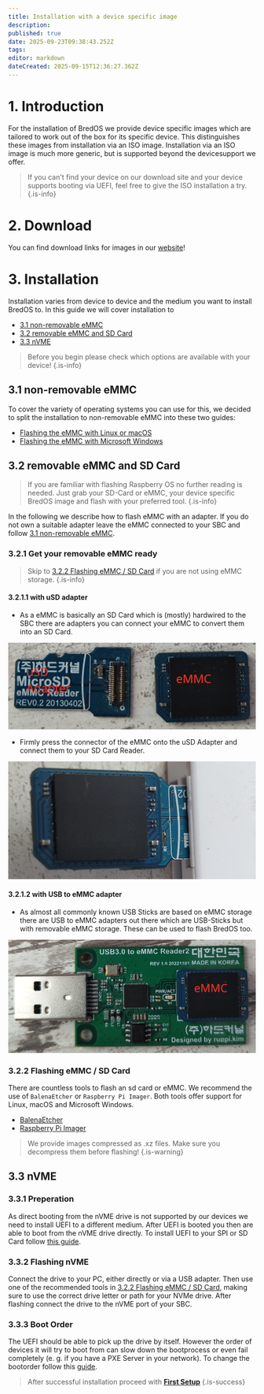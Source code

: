 ```yaml
---
title: Installation with a device specific image
description: 
published: true
date: 2025-09-23T09:38:43.252Z
tags: 
editor: markdown
dateCreated: 2025-09-15T12:36:27.362Z
---
```


# 1. Introduction
For the installation of BredOS we provide device specific images which are tailored to work out of the box for its specific device. This distinguishes these images from installation via an ISO image. Installation via an ISO image is much more generic, but is supported beyond the devicesupport we offer. 
> If you can't find your device on our download site and your device supports booting via UEFI, feel free to give the ISO installation a try.
{.is-info}


# 2. Download
You can find download links for images in our [website](https://bredos.org/download.html)!

# 3. Installation
Installation varies from device to device and the medium you want to install BredOS to. In this guide we will cover installation to
- [3.1 non-removable eMMC](#h-31-non-removable-emmc)
- [3.2 removable eMMC and SD Card](#h-32-removable-emmc-and-sd-card)
- [3.3 nVME](#h-33-nvme)

> Before you begin please check which options are available with your device!
{.is-info}


## 3.1 non-removable eMMC
To cover the variety of operating systems you can use for this, we decided to split the installation to non-removable eMMC into these two guides:

 - [Flashing the eMMC with Linux or macOS](/en/install/device-specific-image/Flashing-the-eMMC-with-Linux-or-macOS)
 - [Flashing the eMMC with Microsoft Windows](/en/install/device-specific-image/Flashing-the-eMMC-with-Microsoft-Windows)
 
## 3.2 removable eMMC and SD Card
> If you are familiar with flashing Raspberry OS no further reading is needed. Just grab your SD-Card or eMMC, your device specific BredOS image and flash with your preferred tool.
{.is-info}

In the following we describe how to flash eMMC with an adapter. If you do not own a suitable adapter leave the eMMC connected to your SBC and follow [3.1 non-removable eMMC](#h-31-non-removable-emmc).
### 3.2.1 Get your removable eMMC ready
> Skip to [3.2.2 Flashing eMMC / SD Card](#h-322-flashing-emmc-sd-card) if you are not using eMMC storage.
{.is-info}

#### 3.2.1.1 with uSD adapter
- As a eMMC is basically an SD Card which is (mostly) hardwired to the SBC there are adapters you can connect your eMMC to convert them into an SD Card.

![usd-emmc-cut.png](/installation-dsi/usd-emmc-cut.png)
- Firmly press the connector of the eMMC onto the uSD Adapter and connect them to your SD Card Reader.

![usd-connected-cut.png](/installation-dsi/usd-connected-cut.png)

#### 3.2.1.2 with USB to eMMC adapter
- As almost all commonly known USB Sticks are based on eMMC storage there are USB to eMMC adapters out there which are USB-Sticks but with removable eMMC storage. These can be used to flash BredOS too.

![emmc-reader-cut.png](/installation-dsi/emmc-reader-cut.png)

### 3.2.2 Flashing eMMC / SD Card
There are countless tools to flash an sd card or eMMC. We recommend the use of `BalenaEtcher` or `Raspberry Pi Imager`. Both tools offer support for Linux, macOS and Microsoft Windows. 

- [BalenaEtcher](https://etcher.balena.io/)
- [Raspberry Pi Imager](https://github.com/raspberrypi/rpi-imager)

> We provide images compressed as .xz files. Make sure you decompress them before flashing!
{.is-warning}


## 3.3 nVME
### 3.3.1 Preperation
As direct booting from the nVME drive is not supported by our devices we need to install UEFI to a different medium. After UEFI is booted you then are able to boot from the nVME drive directly. To install UEFI to your SPI or SD Card follow [this guide](/en/install/Installation-of-UEFI).

### 3.3.2 Flashing nVME
Connect the drive to your PC, either directly or via a USB adapter. Then use one of the recommended tools in [3.2.2 Flashing eMMC / SD Card](#h-322-flashing-emmc-sd-card), making sure to use the correct drive letter or path for your NVMe drive. After flashing connect the drive to the nVME port of your SBC.

### 3.3.3 Boot Order
The UEFI should be able to pick up the drive by itself. However the order of devices it will try to boot from can slow down the bootprocess or even fail completely (e. g. if you have a PXE Server in your network). To change the bootorder follow this [guide](/en/how-to/change-default-boot-order-rk3588).

> After successful installation proceed with [**First Setup**](/en/install/first-setup)
{.is-success}
